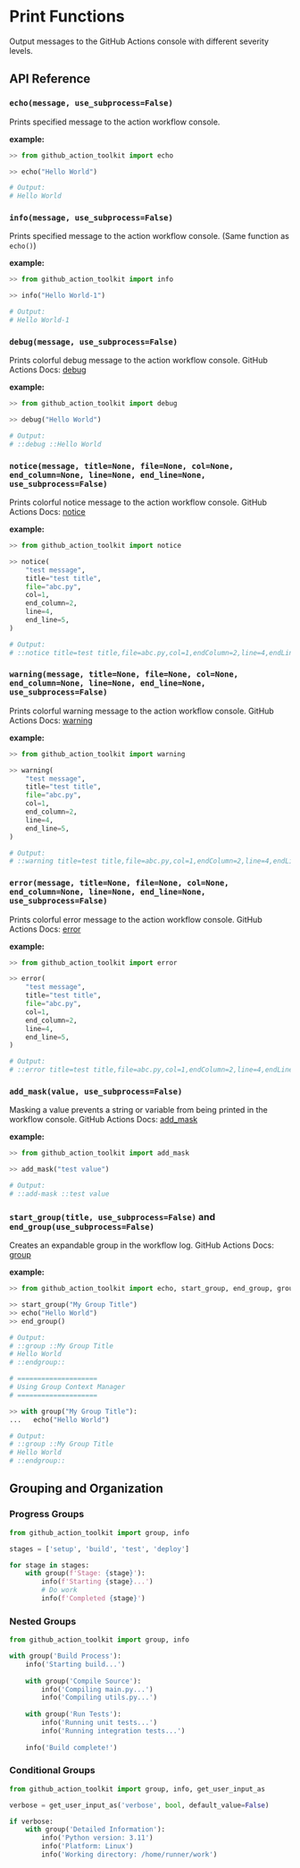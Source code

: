 # Print Functions

Output messages to the GitHub Actions console with different severity levels.

## API Reference

### `echo(message, use_subprocess=False)`

Prints specified message to the action workflow console.

**example:**

```python
>> from github_action_toolkit import echo

>> echo("Hello World")

# Output:
# Hello World
```

### `info(message, use_subprocess=False)`

Prints specified message to the action workflow console. (Same function as `echo()`)

**example:**

```python
>> from github_action_toolkit import info

>> info("Hello World-1")

# Output:
# Hello World-1
```

### `debug(message, use_subprocess=False)`

Prints colorful debug message to the action workflow console.
GitHub Actions Docs: [debug](https://docs.github.com/en/actions/using-workflows/workflow-commands-for-github-actions#setting-a-debug-message)

**example:**

```python
>> from github_action_toolkit import debug

>> debug("Hello World")

# Output:
# ::debug ::Hello World
```

### `notice(message, title=None, file=None, col=None, end_column=None, line=None, end_line=None, use_subprocess=False)`

Prints colorful notice message to the action workflow console.
GitHub Actions Docs: [notice](https://docs.github.com/en/actions/using-workflows/workflow-commands-for-github-actions#setting-a-notice-message)

**example:**

```python
>> from github_action_toolkit import notice

>> notice(
    "test message",
    title="test title",
    file="abc.py",
    col=1,
    end_column=2,
    line=4,
    end_line=5,
)

# Output:
# ::notice title=test title,file=abc.py,col=1,endColumn=2,line=4,endLine=5::test message=
```

### `warning(message, title=None, file=None, col=None, end_column=None, line=None, end_line=None, use_subprocess=False)`

Prints colorful warning message to the action workflow console.
GitHub Actions Docs: [warning](https://docs.github.com/en/actions/using-workflows/workflow-commands-for-github-actions#setting-a-warning-message)

**example:**

```python
>> from github_action_toolkit import warning

>> warning(
    "test message",
    title="test title",
    file="abc.py",
    col=1,
    end_column=2,
    line=4,
    end_line=5,
)

# Output:
# ::warning title=test title,file=abc.py,col=1,endColumn=2,line=4,endLine=5::test message
```

### `error(message, title=None, file=None, col=None, end_column=None, line=None, end_line=None, use_subprocess=False)`

Prints colorful error message to the action workflow console.
GitHub Actions Docs: [error](https://docs.github.com/en/actions/using-workflows/workflow-commands-for-github-actions#setting-a-error-message)

**example:**

```python
>> from github_action_toolkit import error

>> error(
    "test message",
    title="test title",
    file="abc.py",
    col=1,
    end_column=2,
    line=4,
    end_line=5,
)

# Output:
# ::error title=test title,file=abc.py,col=1,endColumn=2,line=4,endLine=5::test message
```


### `add_mask(value, use_subprocess=False)`

Masking a value prevents a string or variable from being printed in the workflow console.
GitHub Actions Docs: [add_mask](https://docs.github.com/en/actions/using-workflows/workflow-commands-for-github-actions#masking-a-value-in-log)

**example:**

```python
>> from github_action_toolkit import add_mask

>> add_mask("test value")

# Output:
# ::add-mask ::test value
```


### **`start_group(title, use_subprocess=False)` and `end_group(use_subprocess=False)`**

Creates an expandable group in the workflow log.
GitHub Actions Docs: [group](https://docs.github.com/en/actions/using-workflows/workflow-commands-for-github-actions#grouping-log-lines)

**example:**

```python
>> from github_action_toolkit import echo, start_group, end_group, group

>> start_group("My Group Title")
>> echo("Hello World")
>> end_group()

# Output:
# ::group ::My Group Title
# Hello World
# ::endgroup::

# ====================
# Using Group Context Manager
# ====================

>> with group("My Group Title"):
...   echo("Hello World")

# Output:
# ::group ::My Group Title
# Hello World
# ::endgroup::
```


## Grouping and Organization

### Progress Groups

```python
from github_action_toolkit import group, info

stages = ['setup', 'build', 'test', 'deploy']

for stage in stages:
    with group(f'Stage: {stage}'):
        info(f'Starting {stage}...')
        # Do work
        info(f'Completed {stage}')
```

### Nested Groups

```python
from github_action_toolkit import group, info

with group('Build Process'):
    info('Starting build...')
    
    with group('Compile Source'):
        info('Compiling main.py...')
        info('Compiling utils.py...')
    
    with group('Run Tests'):
        info('Running unit tests...')
        info('Running integration tests...')
    
    info('Build complete!')
```

### Conditional Groups

```python
from github_action_toolkit import group, info, get_user_input_as

verbose = get_user_input_as('verbose', bool, default_value=False)

if verbose:
    with group('Detailed Information'):
        info('Python version: 3.11')
        info('Platform: Linux')
        info('Working directory: /home/runner/work')
```
